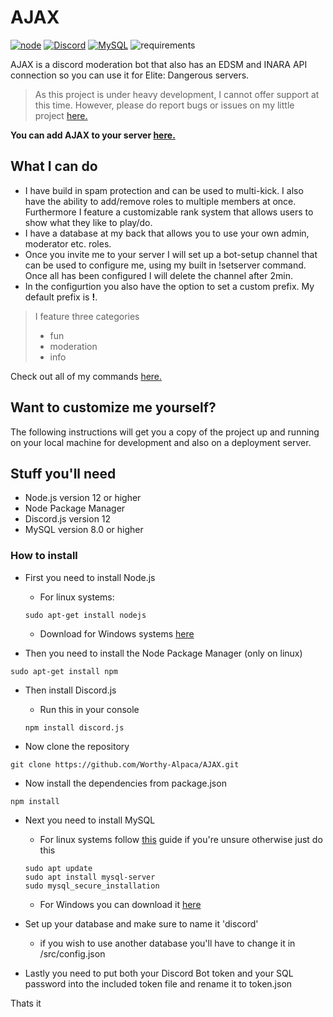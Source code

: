 # AJAX

[![node](https://img.shields.io/badge/Node.js-v.12.X-brightgreen)](https://nodejs.org)
[![Discord](https://img.shields.io/badge/Discord-v.12-blue)](https://discord.js.org/#/docs/main/stable/general/welcome)
[![MySQL](https://img.shields.io/badge/MySQL-v.8.0-9cf)](https://www.mysql.com/)
![requirements](https://img.shields.io/badge/requirements-up%20to%20date-brightgreen)

AJAX is a discord moderation bot that also has an EDSM and INARA API connection so you can use it for Elite: Dangerous servers.

> As this project is under heavy development, I cannot offer support at this time.  However, please do report bugs or issues on my little project [here.](https://github.com/Worthy-Alpaca/AJAX/issues)

**You can add AJAX to your server [here.](https://discord.com/api/oauth2/authorize?client_id=682255208125956128&permissions=8&redirect_uri=https%3A%2F%2Fworthyalpaca.de%2F&scope=bot)**

## What I can do

- I have build in spam protection and can be used to multi-kick. I also have the ability to add/remove roles to multiple members at once. Furthermore I feature a customizable rank system that allows users to show what they like to play/do.
- I have a database at my back that allows you to use your own admin, moderator etc. roles.
- Once you invite me to your server I will set up a bot-setup channel that can be used to configure me, using my built in !setserver command. Once all has been configured I will delete the channel after 2min. 
- In the configurtion you also have the option to set a custom prefix. My default prefix is **!**.

> I feature three categories
> - fun
> - moderation
> - info

Check out all of my commands [here.](https://github.com/Worthy-Alpaca/AJAX/blob/develop/MY_COMMANDS.md)

## Want to customize me yourself?

The following instructions will get you a copy of the project up and running on your local machine for development and also on a deployment server.

## Stuff you'll need
* Node.js version 12 or higher
* Node Package Manager
* Discord.js version 12 
* MySQL version 8.0 or higher

### How to install

* First you need to install Node.js

    - For linux systems: 
    ```
    sudo apt-get install nodejs
    ```
    * Download for Windows systems [here](https://nodejs.org/en/download/)

- Then you need to install the Node Package Manager (only on linux)
```
sudo apt-get install npm
```

- Then install Discord.js

    * Run this in your console
    ```
    npm install discord.js
    ```

- Now clone the repository
```
git clone https://github.com/Worthy-Alpaca/AJAX.git
```

- Now install the dependencies from package.json
```
npm install
```

- Next you need to install MySQL 

    - For linux systems follow [this](https://www.digitalocean.com/community/tutorials/how-to-install-mysql-on-ubuntu-18-04) guide if you're unsure otherwise just do this
    ```
    sudo apt update
    sudo apt install mysql-server
    sudo mysql_secure_installation
    ```
    - For Windows you can download it [here](https://dev.mysql.com/downloads/windows/installer/8.0.html)

- Set up your database and make sure to name it 'discord'
    - if you wish to use another database you'll have to change it in /src/config.json

- Lastly you need to put both your Discord Bot token and your SQL password into the included token file and rename it to token.json

Thats it


